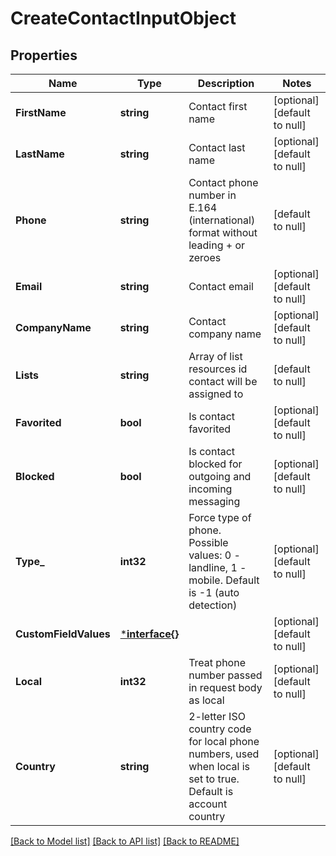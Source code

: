 # CreateContactInputObject

## Properties
Name | Type | Description | Notes
------------ | ------------- | ------------- | -------------
**FirstName** | **string** | Contact first name | [optional] [default to null]
**LastName** | **string** | Contact last name | [optional] [default to null]
**Phone** | **string** | Contact phone number in E.164 (international) format without leading + or zeroes | [default to null]
**Email** | **string** | Contact email | [optional] [default to null]
**CompanyName** | **string** | Contact company name | [optional] [default to null]
**Lists** | **string** | Array of list resources id contact will be assigned to | [default to null]
**Favorited** | **bool** | Is contact favorited | [optional] [default to null]
**Blocked** | **bool** | Is contact blocked for outgoing and incoming messaging | [optional] [default to null]
**Type_** | **int32** | Force type of phone. Possible values: 0 - landline, 1 - mobile. Default is -1 (auto detection) | [optional] [default to null]
**CustomFieldValues** | [***interface{}**](interface{}.md) |  | [optional] [default to null]
**Local** | **int32** | Treat phone number passed in request body as local | [optional] [default to null]
**Country** | **string** | 2-letter ISO country code for local phone numbers, used when local is  set to true. Default is account country | [optional] [default to null]

[[Back to Model list]](../README.md#documentation-for-models) [[Back to API list]](../README.md#documentation-for-api-endpoints) [[Back to README]](../README.md)


